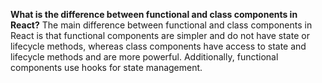 **What is the difference between functional and class components in React?**
The main difference between functional and class components in React is that functional components are simpler and do not have state or lifecycle methods, whereas class components have access to state and lifecycle methods and are more powerful. Additionally, functional components use hooks for state management.